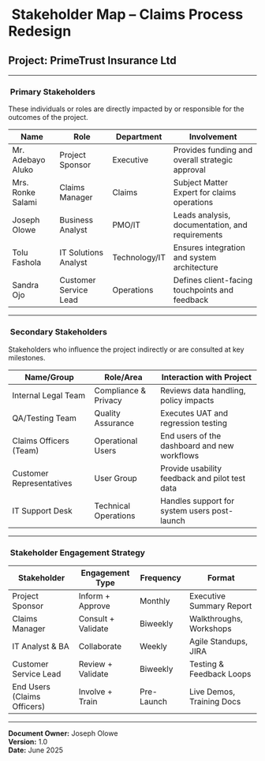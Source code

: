 #  Stakeholder Map – Claims Process Redesign

## Project: PrimeTrust Insurance Ltd

---

###  Primary Stakeholders

These individuals or roles are directly impacted by or responsible for the outcomes of the project.

| Name              | Role                  | Department    | Involvement                                     |
| ----------------- | --------------------- | ------------- | ----------------------------------------------- |
| Mr. Adebayo Aluko | Project Sponsor       | Executive     | Provides funding and overall strategic approval |
| Mrs. Ronke Salami | Claims Manager        | Claims        | Subject Matter Expert for claims operations     |
| Joseph Olowe      | Business Analyst      | PMO/IT        | Leads analysis, documentation, and requirements |
| Tolu Fashola      | IT Solutions Analyst  | Technology/IT | Ensures integration and system architecture     |
| Sandra Ojo        | Customer Service Lead | Operations    | Defines client-facing touchpoints and feedback  |

---

###  Secondary Stakeholders

Stakeholders who influence the project indirectly or are consulted at key milestones.

| Name/Group               | Role/Area            | Interaction with Project                       |
| ------------------------ | -------------------- | ---------------------------------------------- |
| Internal Legal Team      | Compliance & Privacy | Reviews data handling, policy impacts          |
| QA/Testing Team          | Quality Assurance    | Executes UAT and regression testing            |
| Claims Officers (Team)   | Operational Users    | End users of the dashboard and new workflows   |
| Customer Representatives | User Group           | Provide usability feedback and pilot test data |
| IT Support Desk          | Technical Operations | Handles support for system users post-launch   |

---

###  Stakeholder Engagement Strategy

| Stakeholder                 | Engagement Type    | Frequency  | Format                    |
| --------------------------- | ------------------ | ---------- | ------------------------- |
| Project Sponsor             | Inform + Approve   | Monthly    | Executive Summary Report  |
| Claims Manager              | Consult + Validate | Biweekly   | Walkthroughs, Workshops   |
| IT Analyst & BA             | Collaborate        | Weekly     | Agile Standups, JIRA      |
| Customer Service Lead       | Review + Validate  | Biweekly   | Testing & Feedback Loops  |
| End Users (Claims Officers) | Involve + Train    | Pre-Launch | Live Demos, Training Docs |

---

**Document Owner:** Joseph Olowe\
**Version:** 1.0\
**Date:** June 2025

